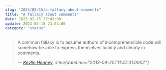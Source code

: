 ```yaml
---
slug: "2023/02/15/a-fallacy-about-comments"
title: "A fallacy about comments"
date: 2023-02-15 23:02:00
update: 2023-02-15 23:02:00
category: "status"
---
```


> A common fallacy is to assume authors of incomprehensible code will somehow be able to express themselves lucidly and clearly in comments.
>
> <cite>&mdash; [Kevlin Henney](https://twitter.com/KevlinHenney/status/381021802941906944), :time{datetime="2013-09-20T11:47:31.000Z"}</cite>
